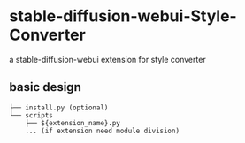 # stable-diffusion-webui-Style-Converter
a stable-diffusion-webui extension for style converter

## basic design
```
├── install.py (optional)
└── scripts
    ├── ${extension_name}.py
    ... (if extension need module division)
```

